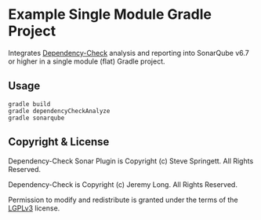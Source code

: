 Example Single Module Gradle Project
=====================================

Integrates [Dependency-Check] analysis and reporting into SonarQube v6.7 or higher in a single module (flat) Gradle project.

Usage
-------------------

```
gradle build
gradle dependencyCheckAnalyze
gradle sonarqube
```

Copyright & License
-------------------

Dependency-Check Sonar Plugin is Copyright (c) Steve Springett. All Rights Reserved.

Dependency-Check is Copyright (c) Jeremy Long. All Rights Reserved.

Permission to modify and redistribute is granted under the terms of the [LGPLv3] license.

  [LGPLv3]: http://www.gnu.org/licenses/lgpl.txt
  [Dependency-Check]: https://www.owasp.org/index.php/OWASP_Dependency_Check
